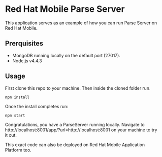 Red Hat Mobile Parse Server
===========================

This application serves as an example of how you can run Parse Server on Red
Hat Mobile.

## Prerquisites

* MongoDB running locally on the default port (27017).
* Node.js v4.4.3

## Usage

First clone this repo to your machine. Then inside the cloned folder run.

```
npm install
```

Once the install completes run:

```
npm start
```

Congratulations, you have a ParseServer running locally. Navigate to
http://localhost:8001/app/?url=http://localhost:8001 on your machine to try it
out.

This exact code can also be deployed on Red Hat Mobile Application Platform too.
